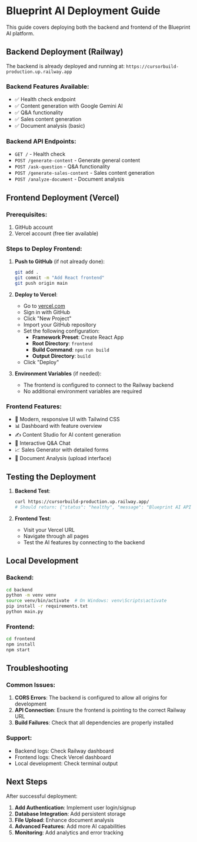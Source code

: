 # Blueprint AI Deployment Guide

This guide covers deploying both the backend and frontend of the Blueprint AI platform.

## Backend Deployment (Railway)

The backend is already deployed and running at: `https://cursorbuild-production.up.railway.app`

### Backend Features Available:
- ✅ Health check endpoint
- ✅ Content generation with Google Gemini AI
- ✅ Q&A functionality
- ✅ Sales content generation
- ✅ Document analysis (basic)

### Backend API Endpoints:
- `GET /` - Health check
- `POST /generate-content` - Generate general content
- `POST /ask-question` - Q&A functionality
- `POST /generate-sales-content` - Sales content generation
- `POST /analyze-document` - Document analysis

## Frontend Deployment (Vercel)

### Prerequisites:
1. GitHub account
2. Vercel account (free tier available)

### Steps to Deploy Frontend:

1. **Push to GitHub** (if not already done):
   ```bash
   git add .
   git commit -m "Add React frontend"
   git push origin main
   ```

2. **Deploy to Vercel**:
   - Go to [vercel.com](https://vercel.com)
   - Sign in with GitHub
   - Click "New Project"
   - Import your GitHub repository
   - Set the following configuration:
     - **Framework Preset**: Create React App
     - **Root Directory**: `frontend`
     - **Build Command**: `npm run build`
     - **Output Directory**: `build`
   - Click "Deploy"

3. **Environment Variables** (if needed):
   - The frontend is configured to connect to the Railway backend
   - No additional environment variables are required

### Frontend Features:
- 🎨 Modern, responsive UI with Tailwind CSS
- 📊 Dashboard with feature overview
- ✍️ Content Studio for AI content generation
- 💬 Interactive Q&A Chat
- 📈 Sales Generator with detailed forms
- 📄 Document Analysis (upload interface)

## Testing the Deployment

1. **Backend Test**:
   ```bash
   curl https://cursorbuild-production.up.railway.app/
   # Should return: {"status": "healthy", "message": "Blueprint AI API is running"}
   ```

2. **Frontend Test**:
   - Visit your Vercel URL
   - Navigate through all pages
   - Test the AI features by connecting to the backend

## Local Development

### Backend:
```bash
cd backend
python -m venv venv
source venv/bin/activate  # On Windows: venv\Scripts\activate
pip install -r requirements.txt
python main.py
```

### Frontend:
```bash
cd frontend
npm install
npm start
```

## Troubleshooting

### Common Issues:

1. **CORS Errors**: The backend is configured to allow all origins for development
2. **API Connection**: Ensure the frontend is pointing to the correct Railway URL
3. **Build Failures**: Check that all dependencies are properly installed

### Support:
- Backend logs: Check Railway dashboard
- Frontend logs: Check Vercel dashboard
- Local development: Check terminal output

## Next Steps

After successful deployment:

1. **Add Authentication**: Implement user login/signup
2. **Database Integration**: Add persistent storage
3. **File Upload**: Enhance document analysis
4. **Advanced Features**: Add more AI capabilities
5. **Monitoring**: Add analytics and error tracking 